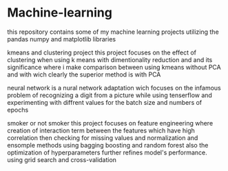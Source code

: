 # Machine-learning
this repository contains some of my machine learning projects utilizing the pandas numpy and matplotlib libraries

kmeans and clustering project
this project focuses on the effect of clustering when using k means  with dimentionality reduction and and its significance where i make comparison between using kmeans without PCA and with wich clearly the superior method is with PCA

neural network
is a nural network adaptation wich focuses on the infamous problem of recognizing a digit from a picture while using tenserflow and experimenting with diffrent values for the batch size and numbers of epochs 

smoker or not smoker
this project focuses on feature engineering where creation of interaction term between the features which have high correlation then checking for missing values and normalization and ensomple methods using bagging boosting and random forest also the optimization of hyperparameters further refines model's performance. using grid search and cross-validation 
